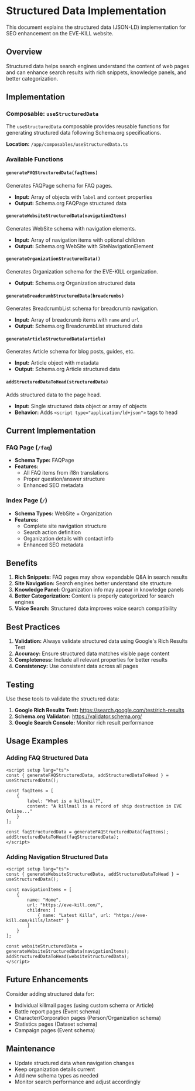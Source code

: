 # Structured Data Implementation

This document explains the structured data (JSON-LD) implementation for SEO enhancement on the EVE-KILL website.

## Overview

Structured data helps search engines understand the content of web pages and can enhance search results with rich snippets, knowledge panels, and better categorization.

## Implementation

### Composable: `useStructuredData`

The `useStructuredData` composable provides reusable functions for generating structured data following Schema.org specifications.

**Location:** `/app/composables/useStructuredData.ts`

### Available Functions

#### `generateFAQStructuredData(faqItems)`
Generates FAQPage schema for FAQ pages.
- **Input:** Array of objects with `label` and `content` properties
- **Output:** Schema.org FAQPage structured data

#### `generateWebsiteStructuredData(navigationItems)`
Generates WebSite schema with navigation elements.
- **Input:** Array of navigation items with optional children
- **Output:** Schema.org WebSite with SiteNavigationElement

#### `generateOrganizationStructuredData()`
Generates Organization schema for the EVE-KILL organization.
- **Output:** Schema.org Organization structured data

#### `generateBreadcrumbStructuredData(breadcrumbs)`
Generates BreadcrumbList schema for breadcrumb navigation.
- **Input:** Array of breadcrumb items with `name` and `url`
- **Output:** Schema.org BreadcrumbList structured data

#### `generateArticleStructuredData(article)`
Generates Article schema for blog posts, guides, etc.
- **Input:** Article object with metadata
- **Output:** Schema.org Article structured data

#### `addStructuredDataToHead(structuredData)`
Adds structured data to the page head.
- **Input:** Single structured data object or array of objects
- **Behavior:** Adds `<script type="application/ld+json">` tags to head

## Current Implementation

### FAQ Page (`/faq`)
- **Schema Type:** FAQPage
- **Features:**
  - All FAQ items from i18n translations
  - Proper question/answer structure
  - Enhanced SEO metadata

### Index Page (`/`)
- **Schema Types:** WebSite + Organization
- **Features:**
  - Complete site navigation structure
  - Search action definition
  - Organization details with contact info
  - Enhanced SEO metadata

## Benefits

1. **Rich Snippets:** FAQ pages may show expandable Q&A in search results
2. **Site Navigation:** Search engines better understand site structure
3. **Knowledge Panel:** Organization info may appear in knowledge panels
4. **Better Categorization:** Content is properly categorized for search engines
5. **Voice Search:** Structured data improves voice search compatibility

## Best Practices

1. **Validation:** Always validate structured data using Google's Rich Results Test
2. **Accuracy:** Ensure structured data matches visible page content
3. **Completeness:** Include all relevant properties for better results
4. **Consistency:** Use consistent data across all pages

## Testing

Use these tools to validate the structured data:

1. **Google Rich Results Test:** https://search.google.com/test/rich-results
2. **Schema.org Validator:** https://validator.schema.org/
3. **Google Search Console:** Monitor rich result performance

## Usage Examples

### Adding FAQ Structured Data
```vue
<script setup lang="ts">
const { generateFAQStructuredData, addStructuredDataToHead } = useStructuredData();

const faqItems = [
    {
        label: "What is a killmail?",
        content: "A killmail is a record of ship destruction in EVE Online..."
    }
];

const faqStructuredData = generateFAQStructuredData(faqItems);
addStructuredDataToHead(faqStructuredData);
</script>
```

### Adding Navigation Structured Data
```vue
<script setup lang="ts">
const { generateWebsiteStructuredData, addStructuredDataToHead } = useStructuredData();

const navigationItems = [
    {
        name: "Home",
        url: "https://eve-kill.com/",
        children: [
            { name: "Latest Kills", url: "https://eve-kill.com/kills/latest" }
        ]
    }
];

const websiteStructuredData = generateWebsiteStructuredData(navigationItems);
addStructuredDataToHead(websiteStructuredData);
</script>
```

## Future Enhancements

Consider adding structured data for:
- Individual killmail pages (using custom schema or Article)
- Battle report pages (Event schema)
- Character/Corporation pages (Person/Organization schema)
- Statistics pages (Dataset schema)
- Campaign pages (Event schema)

## Maintenance

- Update structured data when navigation changes
- Keep organization details current
- Add new schema types as needed
- Monitor search performance and adjust accordingly
